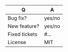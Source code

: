 | Q             | A
| ------------- | ---
| Bug fix?      | yes/no
| New feature?  | yes/no <!-- don't forget to update src/**/CHANGELOG.md files -->
| Fixed tickets | #... <!-- #-prefixed issue number(s), if any -->
| License       | MIT

<!--
- Please fill in this template according to the PR you're about to submit.
- Replace this comment by a description of what your PR is solving.
-->
